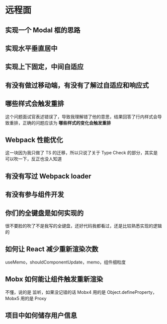 # 远程面

## 实现一个 Modal 框的思路



## 实现水平垂直居中



## 实现上下固定，中间自适应



## 有没有做过移动端，有没有了解过自适应和响应式



## 哪些样式会触发重排

这个问题面试官表述错误了，导致我理解错了他的意思，结果回答了行内样式会导致重排，正确的问题应该为 **哪些样式的变化会触发重排**



## Webpack 性能优化

这一块因为我只做了 TS 的迁移，所以只说了关于 Type Check 的部分，其实是可以吹一下，反正也没人知道



## 有没有写过 Webpack loader



## 有没有参与组件开发



## 你们的全键盘是如何实现的

很不要脸的吹了不是我写的全键盘，还好代码我都看过，还是比较熟悉实现的逻辑的



## 如何让 React 减少重新渲染次数

useMemo，shouldComponentUpdate，memo，组件细粒度



## Mobx 如何能让组件触发重新渲染

不懂，说的是 监听，如果没记错的话 Mobx4 用的是 Object.defineProperty，Mobx5 用的是 Proxy



## 项目中如何储存用户信息

